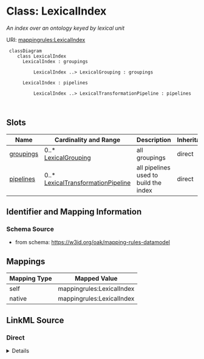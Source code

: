 # Class: LexicalIndex
_An index over an ontology keyed by lexical unit_




URI: [mappingrules:LexicalIndex](https://w3id.org/oak/mapping-rules-datamodel/LexicalIndex)



```{mermaid}
 classDiagram
    class LexicalIndex
      LexicalIndex : groupings
        
          LexicalIndex ..> LexicalGrouping : groupings
        
      LexicalIndex : pipelines
        
          LexicalIndex ..> LexicalTransformationPipeline : pipelines
        
      
```




<!-- no inheritance hierarchy -->


## Slots

| Name | Cardinality and Range | Description | Inheritance |
| ---  | --- | --- | --- |
| [groupings](groupings.md) | 0..* <br/> [LexicalGrouping](LexicalGrouping.md) | all groupings | direct |
| [pipelines](pipelines.md) | 0..* <br/> [LexicalTransformationPipeline](LexicalTransformationPipeline.md) | all pipelines used to build the index | direct |









## Identifier and Mapping Information







### Schema Source


* from schema: https://w3id.org/oak/mapping-rules-datamodel





## Mappings

| Mapping Type | Mapped Value |
| ---  | ---  |
| self | mappingrules:LexicalIndex |
| native | mappingrules:LexicalIndex |





## LinkML Source

<!-- TODO: investigate https://stackoverflow.com/questions/37606292/how-to-create-tabbed-code-blocks-in-mkdocs-or-sphinx -->

### Direct

<details>
```yaml
name: LexicalIndex
description: An index over an ontology keyed by lexical unit
from_schema: https://w3id.org/oak/mapping-rules-datamodel
rank: 1000
attributes:
  groupings:
    name: groupings
    description: all groupings
    from_schema: https://w3id.org/oak/lexical-index
    rank: 1000
    multivalued: true
    range: LexicalGrouping
    inlined: true
  pipelines:
    name: pipelines
    description: all pipelines used to build the index
    from_schema: https://w3id.org/oak/lexical-index
    rank: 1000
    multivalued: true
    range: LexicalTransformationPipeline
    inlined: true

```
</details>

### Induced

<details>
```yaml
name: LexicalIndex
description: An index over an ontology keyed by lexical unit
from_schema: https://w3id.org/oak/mapping-rules-datamodel
rank: 1000
attributes:
  groupings:
    name: groupings
    description: all groupings
    from_schema: https://w3id.org/oak/lexical-index
    rank: 1000
    multivalued: true
    alias: groupings
    owner: LexicalIndex
    domain_of:
    - LexicalIndex
    range: LexicalGrouping
    inlined: true
  pipelines:
    name: pipelines
    description: all pipelines used to build the index
    from_schema: https://w3id.org/oak/lexical-index
    rank: 1000
    multivalued: true
    alias: pipelines
    owner: LexicalIndex
    domain_of:
    - LexicalIndex
    range: LexicalTransformationPipeline
    inlined: true

```
</details>